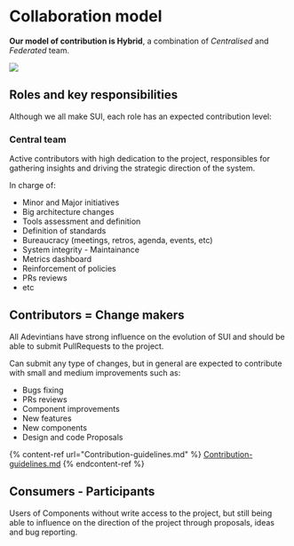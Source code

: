 # Collaboration model

**Our model of contribution is Hybrid**, a combination of _Centralised_ and _Federated_ team.

![](https://raw.githubusercontent.com/turolopezsanabria/design-systems-playbook/master/ASSETS/mixed-contribution.png)

## Roles and key responsibilities

Although we all make SUI, each role has an expected contribution level:

### Central team

Active contributors with high dedication to the project, responsibles for gathering insights and driving the strategic direction of the system.

In charge of:

* Minor and Major initiatives
* Big architecture changes
* Tools assessment and definition
* Definition of standards
* Bureaucracy (meetings, retros, agenda, events, etc)
* System integrity - Maintainance
* Metrics dashboard
* Reinforcement of policies
* PRs reviews
* etc

## Contributors = Change makers

All Adevintians have strong influence on the evolution of SUI and should be able to submit PullRequests to the project.

Can submit any type of changes, but in general are expected to contribute with small and medium improvements such as:

* Bugs fixing
* PRs reviews
* Component improvements
* New features
* New components
* Design and code Proposals

{% content-ref url="Contribution-guidelines.md" %}
[Contribution-guidelines.md](Contribution-guidelines.md)
{% endcontent-ref %}

## Consumers - Participants

Users of Components without write access to the project, but still being able to influence on the direction of the project through proposals, ideas and bug reporting.
